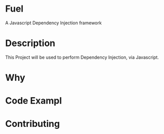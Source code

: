 Fuel
====

A Javascript Dependency Injection framework

Description
====

This Project will be used to perform Dependency Injection, via Javascript.

Why
====


Code Exampl
====


Contributing
====
